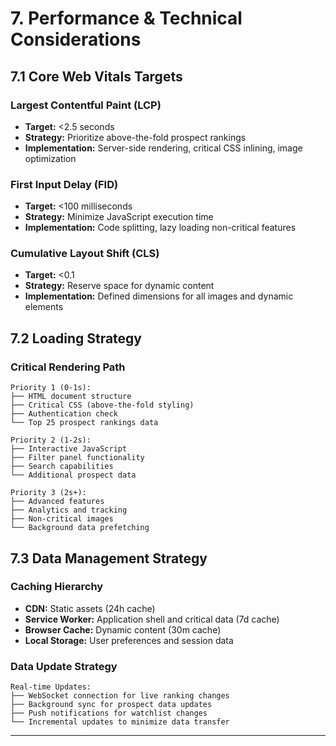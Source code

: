 # 7. Performance & Technical Considerations

## 7.1 Core Web Vitals Targets

### Largest Contentful Paint (LCP)
- **Target:** <2.5 seconds
- **Strategy:** Prioritize above-the-fold prospect rankings
- **Implementation:** Server-side rendering, critical CSS inlining, image optimization

### First Input Delay (FID)
- **Target:** <100 milliseconds
- **Strategy:** Minimize JavaScript execution time
- **Implementation:** Code splitting, lazy loading non-critical features

### Cumulative Layout Shift (CLS)
- **Target:** <0.1
- **Strategy:** Reserve space for dynamic content
- **Implementation:** Defined dimensions for all images and dynamic elements

## 7.2 Loading Strategy

### Critical Rendering Path
```
Priority 1 (0-1s):
├── HTML document structure
├── Critical CSS (above-the-fold styling)
├── Authentication check
└── Top 25 prospect rankings data

Priority 2 (1-2s):
├── Interactive JavaScript
├── Filter panel functionality
├── Search capabilities
└── Additional prospect data

Priority 3 (2s+):
├── Advanced features
├── Analytics and tracking
├── Non-critical images
└── Background data prefetching
```

## 7.3 Data Management Strategy

### Caching Hierarchy
- **CDN:** Static assets (24h cache)
- **Service Worker:** Application shell and critical data (7d cache)
- **Browser Cache:** Dynamic content (30m cache)
- **Local Storage:** User preferences and session data

### Data Update Strategy
```
Real-time Updates:
├── WebSocket connection for live ranking changes
├── Background sync for prospect data updates
├── Push notifications for watchlist changes
└── Incremental updates to minimize data transfer
```

---
